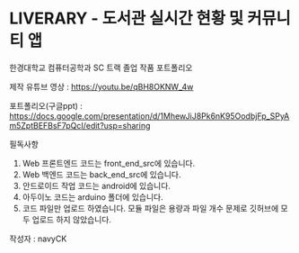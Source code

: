 # LIVERARY - 도서관 실시간 현황 및 커뮤니티 앱
한경대학교 컴퓨터공학과 SC 트랙 졸업 작품 포트폴리오

제작 유튜브 영상 : https://youtu.be/qBH8OKNW_4w

포트폴리오(구글ppt) : https://docs.google.com/presentation/d/1MhewJiJ8Pk6nK95OodbjFp_SPyAm5ZptBEFBsF7pQcI/edit?usp=sharing


필독사항
1. Web 프론트엔드 코드는 front_end_src에 있습니다.
2. Web 백엔드 코드는 back_end_src에 있습니다.
3. 안드로이드 작업 코드는 android에 있습니다. 
4. 아두이노 코드는 arduino 폴더에 있습니다.
5. 코드 파일만 업로드 하였습니다. 모듈 파일은 용량과 파일 개수 문제로 깃허브에 모두 업로드 하지 않았습니다.

작성자 : navyCK
